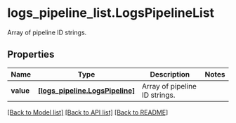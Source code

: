 # logs_pipeline_list.LogsPipelineList

Array of pipeline ID strings.
## Properties
Name | Type | Description | Notes
------------ | ------------- | ------------- | -------------
**value** | [**[logs_pipeline.LogsPipeline]**](LogsPipeline.md) | Array of pipeline ID strings. | 

[[Back to Model list]](README.md#documentation-for-models) [[Back to API list]](README.md#documentation-for-api-endpoints) [[Back to README]](README.md)


